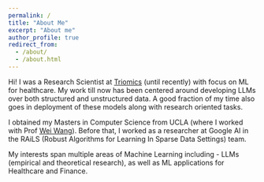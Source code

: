 ```yaml
---
permalink: /
title: "About Me"
excerpt: "About me"
author_profile: true
redirect_from:
  - /about/
  - /about.html
---
```


<!-- ## Academic -->
Hi! I was a Research Scientist at [Triomics](https://www.triomics.com/) (until recently) with focus on ML for healthcare. My work till now has been centered around developing LLMs over both structured and unstructured data. A good fraction of my time also goes in deployment of these models along with research oriented tasks.

I obtained my Masters in Computer Science from UCLA (<!-- I originally started as a PhD student at UCLA CS, but decided to quit in order to pursue my goals. During that time, -->where I worked with Prof [Wei Wang](http://web.cs.ucla.edu/~weiwang/)).
Before that, I worked as a researcher at Google AI in the RAiLS (Robust Algorithms for Learning In Sparse Data Settings) team. 

My interests span multiple areas of Machine Learning including - LLMs (empirical and theoretical research), as well as ML applications for Healthcare and Finance. <!---, OOD Generalization and Optimization.  with primary works in spatio-temporal modelling, distribution shifts, fairness and learning from labelled proportions. -->

<!-- Before that, I finished my undergraduate in Computer Science and Engineering at [Indian Institute of Technology, Hyderabad](https://www.iith.ac.in/) where I worked under the supervision of [Dr. Manohar Kaul](https://www.iith.ac.in/~mkaul/).
 -->
<!-- My research interests broadly include *Optimization*, *OOD Generalization* and *Deep Learning Theory*. *Graph Representation Learning*, *Knowledge Graphs*, *Natural Language Processing*, *Topological Analysis of Neural Networks* and *Explainability and Interpretability of Deep Neural Networks*.
 -->

<!-- ## Startups
I am also broadly interested in the startup ecosystem, particularly from the investment viewpoint.<br />
I work (and have worked in the past) with various startups, mainly at UCLA Anderson Business School, on providing them technical advise on the use of AI (machine learning) in their product. Some highlights [here](https://chauhanjatin10.github.io/startups/).  -->
 
